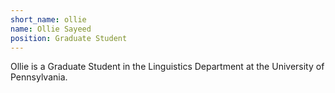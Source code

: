 ```yaml
---
short_name: ollie
name: Ollie Sayeed
position: Graduate Student
---
```


Ollie is a Graduate Student in the Linguistics Department at the University of Pennsylvania. 
